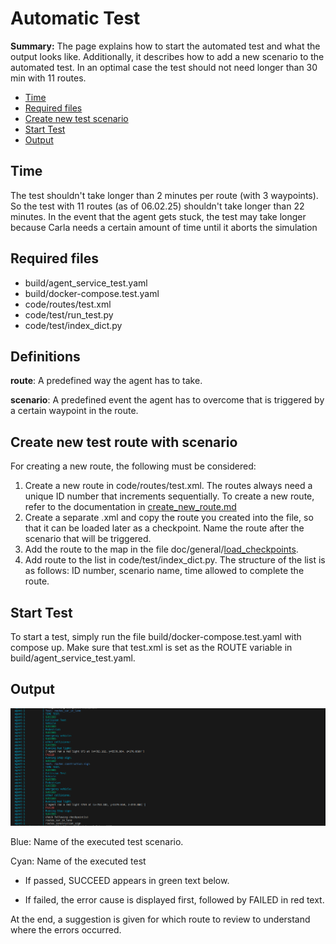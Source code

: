 # Automatic Test

**Summary:** The page explains how to start the automated test and what the output looks like. Additionally, it describes how to add a new scenario to the automated test. In an optimal case the test should not need longer than 30 min with 11 routes.

- [Time](#time)
- [Required files](#required-files)
- [Create new test scenario](#create-new-test-scenario)
- [Start Test](#start-test)
- [Output](#output)

## Time

The test shouldn't take longer than 2 minutes per route (with 3 waypoints). So the test with 11 routes (as of 06.02.25) shouldn't take longer than 22 minutes. In the event that the agent gets stuck, the test may take longer because Carla needs a certain amount of time until it aborts the simulation

## Required files

- build/agent_service_test.yaml
- build/docker-compose.test.yaml
- code/routes/test.xml
- code/test/run_test.py
- code/test/index_dict.py

## Definitions

**route**: A predefined way the agent has to take.

**scenario**: A predefined event the agent has to overcome that is triggered by a certain waypoint in the route.

## Create new test route with scenario

For creating a new route, the following must be considered:

1. Create a new route in code/routes/test.xml. The routes always need a unique ID number that increments sequentially. To create a new route, refer to the documentation in [create_new_route.md](/doc/general/create_new_route.md)
2. Create a separate .xml and copy the route you created into the file, so that it can be loaded later as a checkpoint. Name the route after the scenario that will be triggered.
3. Add the route to the map in the file doc/general/[load_checkpoints](/doc/general/load_checkpoints.md).
4. Add route to the list in code/test/index_dict.py. The structure of the list is as follows: ID number, scenario name, time allowed to complete the route.

## Start Test

To start a test, simply run the file build/docker-compose.test.yaml with compose up.
Make sure that test.xml is set as the ROUTE variable in build/agent_service_test.yaml.

## Output

![test output](../assets/test_output.png)

Blue: Name of the executed test scenario.

Cyan: Name of the executed test

- If passed, SUCCEED appears in green text below.

- If failed, the error cause is displayed first, followed by FAILED in red text.

At the end, a suggestion is given for which route to review to understand where the errors occurred.
